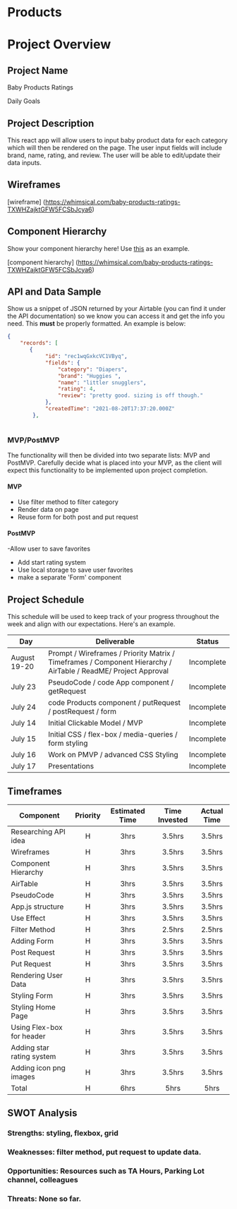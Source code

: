 # Products
# Project Overview

## Project Name
Baby Products Ratings

Daily Goals

## Project Description

This react app will allow users to input baby product data for each category which will then be rendered on the page. The user input fields will include brand, name, rating, and review. The user will be able to edit/update their data inputs. 

## Wireframes

[wireframe] (https://whimsical.com/baby-products-ratings-TXWHZajktGFW5FCSbJcya6)

## Component Hierarchy
Show your component hierarchy here! Use [this](https://cms-assets.tutsplus.com/uploads/users/1795/posts/30352/image/GettingStartedWithReduxTutorial-React-Component-Structure.png) as an example.

[component hierarchy] (https://whimsical.com/baby-products-ratings-TXWHZajktGFW5FCSbJcya6)

## API and Data Sample

Show us a snippet of JSON returned by your Airtable (you can find it under the API documentation) so we know you can access it and get the info you need. This __must__ be properly formatted. An example is below:

```json
{
    "records": [
       {
            "id": "rec1wqGxkcVC1VByq",
            "fields": {
                "category": "Diapers",
                "brand": "Huggies ",
                "name": "littler snugglers",
                "rating": 4,
                "review": "pretty good. sizing is off though."
            },
            "createdTime": "2021-08-20T17:37:20.000Z"
        },
       
```

### MVP/PostMVP

The functionality will then be divided into two separate lists: MVP and PostMVP.  Carefully decide what is placed into your MVP, as the client will expect this functionality to be implemented upon project completion.  

#### MVP 


- Use filter method to filter category 
- Render data on page
- Reuse form for both post and put request


#### PostMVP  

-Allow user to save favorites
- Add start rating system
- Use local storage to save user favorites
- make a separate 'Form' component

## Project Schedule

This schedule will be used to keep track of your progress throughout the week and align with our expectations. Here's an example.

|  Day | Deliverable | Status
|---|---| ---|
|August 19-20| Prompt / Wireframes / Priority Matrix / Timeframes / Component Hierarchy / AirTable / ReadME/ Project Approval | Incomplete
|July 23| PseudoCode / code App component / getRequest | Incomplete
|July 24|  code Products component / putRequest / postRequest / form | Incomplete
|July 14| Initial Clickable Model / MVP | Incomplete
|July 15| Initial CSS / flex-box / media-queries  / form styling | Incomplete
|July 16| Work on PMVP / advanced CSS Styling | Incomplete
|July 17| Presentations | Incomplete

## Timeframes

| Component | Priority | Estimated Time | Time Invested | Actual Time |
| --- | :---: |  :---: | :---: | :---: |
| Researching API idea | H | 3hrs| 3.5hrs | 3.5hrs |
| Wireframes | H | 3hrs| 3.5hrs | 3.5hrs |
| Component Hierarchy | H | 3hrs| 3.5hrs | 3.5hrs |
| AirTable | H | 3hrs| 3.5hrs | 3.5hrs |
| PseudoCode | H | 3hrs| 3.5hrs | 3.5hrs |
| App.js structure | H | 3hrs| 3.5hrs | 3.5hrs |
| Use Effect | H | 3hrs| 3.5hrs | 3.5hrs |
| Filter Method | H | 3hrs| 2.5hrs | 2.5hrs |
| Adding Form | H | 3hrs| 3.5hrs | 3.5hrs |
| Post Request | H | 3hrs| 3.5hrs | 3.5hrs |
| Put Request | H | 3hrs| 3.5hrs | 3.5hrs |
| Rendering User Data | H | 3hrs| 3.5hrs | 3.5hrs |
| Styling Form | H | 3hrs| 3.5hrs | 3.5hrs |
| Styling Home Page | H | 3hrs| 3.5hrs | 3.5hrs |
| Using Flex-box for header | H | 3hrs| 3.5hrs | 3.5hrs |
| Adding star rating system | H | 3hrs| 3.5hrs | 3.5hrs |
| Adding icon png images | H | 3hrs| 3.5hrs | 3.5hrs |
| Total | H | 6hrs| 5hrs | 5hrs |

## SWOT Analysis

### Strengths: styling, flexbox, grid

### Weaknesses: filter method, put request to update data.

### Opportunities: Resources such as TA Hours, Parking Lot channel, colleagues

### Threats: None so far.
